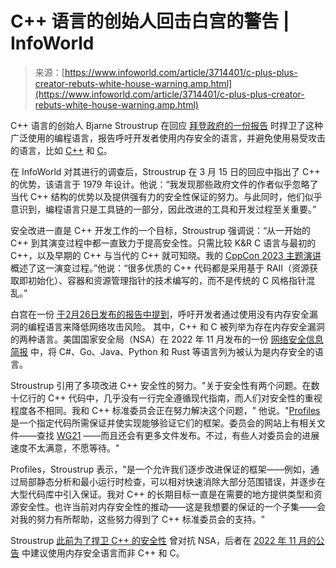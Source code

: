 <!--yml

分类：未分类

日期：2024-05-27 15:04:07

-->

# C++ 语言的创始人回击白宫的警告 | InfoWorld

> 来源：[https://www.infoworld.com/article/3714401/c-plus-plus-creator-rebuts-white-house-warning.amp.html](https://www.infoworld.com/article/3714401/c-plus-plus-creator-rebuts-white-house-warning.amp.html)

C++ 语言的创始人 Bjarne Stroustrup 在回应 [拜登政府的一份报告](https://www.infoworld.com/article/3713203/white-house-urges-developers-to-dump-c-and-c.html) 时捍卫了这种广泛使用的编程语言，报告呼吁开发者使用内存安全的语言，并避免使用易受攻击的语言，比如 [C++](https://www.infoworld.com/article/3688923/c-23-language-standard-declared-feature-complete.html) 和 [C](https://www.infoworld.com/article/3402023/why-the-c-programming-language-still-rules.html)。

在 InfoWorld 对其进行的调查后，Stroustrup 在 3 月 15 日的回应中指出了 C++ 的优势，该语言于 1979 年设计。他说：“我发现那些政府文件的作者似乎忽略了当代 C++ 结构的优势以及提供强有力的安全性保证的努力。与此同时，他们似乎意识到，编程语言只是工具链的一部分，因此改进的工具和开发过程至关重要。”

安全改进一直是 C++ 开发工作的一个目标，Stroustrup 强调说：“从一开始的 C++ 到其演变过程中都一直致力于提高安全性。只需比较 K&R C 语言与最初的 C++，以及早期的 C++ 与当代的 C++ 就可知晓。我的 [CppCon 2023 主题演讲](https://youtu.be/I8UvQKvOSSw?si=HA4s8pXHg1V9J9Xy) 概述了这一演变过程。”他说：“很多优质的 C++ 代码都是采用基于 RAII（资源获取即初始化）、容器和资源管理指针的技术编写的，而不是传统的 C 风格指针混乱。”

白宫在一份 [于2月26日发布的报告中提到](https://www.whitehouse.gov/wp-content/uploads/2024/02/Final-ONCD-Technical-Report.pdf)，呼吁开发者通过使用没有内存安全漏洞的编程语言来降低网络攻击风险。 其中，C++ 和 C 被列举为存在内存安全漏洞的两种语言。美国国家安全局（NSA）在 2022 年 11 月发布的一份 [网络安全信息简报](https://media.defense.gov/2022/Nov/10/2003112742/-1/-1/0/CSI_SOFTWARE_MEMORY_SAFETY.PDF) 中，将 C#、Go、Java、Python 和 Rust 等语言列为被认为是内存安全的语言。

Stroustrup 引用了多项改进 C++ 安全性的努力。"关于安全性有两个问题。在数十亿行的 C++ 代码中，几乎没有一行完全遵循现代指南，而人们对安全性的重视程度各不相同。我和 C++ 标准委员会正在努力解决这个问题，" 他说。"[Profiles](https://www.open-std.org/jtc1/sc22/wg21/docs/papers/2023/p3038r0.pdf) 是一个指定代码所需保证并使实现能够验证它们的框架。委员会的网站上有相关文件——查找 [WG21](https://www.open-std.org/jtc1/sc22/wg21/) ——而且还会有更多文件发布。不过，有些人对委员会的进展速度不太满意，不愿等待。"

Profiles，Stroustrup 表示，"是一个允许我们逐步改进保证的框架——例如，通过局部静态分析和最小运行时检查，可以相对快速消除大部分范围错误，并逐步在大型代码库中引入保证。我对 C++ 的长期目标一直是在需要的地方提供类型和资源安全性。也许当前对内存安全性的推动——这是我想要的保证的一个子集——会对我的努力有所帮助，这些努力得到了 C++ 标准委员会的支持。"

Stroustrup [此前为了捍卫 C++ 的安全性](https://www.infoworld.com/article/3686517/c-plus-plus-creator-bjarne-stroustrup-defends-its-safety.html) 曾对抗 NSA，后者在 [2022 年 11 月的公告](https://media.defense.gov/2022/Nov/10/2003112742/-1/-1/1/CSI_SOFTWARE_MEMORY_SAFETY.PDF) 中建议使用内存安全语言而非 C++ 和 C。
